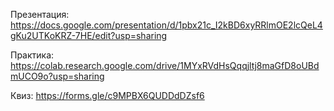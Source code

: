 Презентация: https://docs.google.com/presentation/d/1pbx21c_I2kBD6xyRRlmOE2lcQeL4gKu2UTKoKRZ-7HE/edit?usp=sharing 

Практика: https://colab.research.google.com/drive/1MYxRVdHsQqqjltj8maGfD8oUBdmUCO9o?usp=sharing 

Квиз: https://forms.gle/c9MPBX6QUDDdDZsf6 
